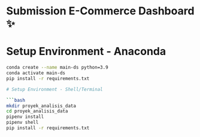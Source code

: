 # Submission E-Commerce Dashboard ✨
# Setup Environment - Anaconda

```bash
conda create --name main-ds python=3.9
conda activate main-ds
pip install -r requirements.txt

# Setup Environment - Shell/Terminal

```bash
mkdir proyek_analisis_data
cd proyek_analisis_data
pipenv install
pipenv shell
pip install -r requirements.txt
